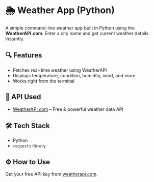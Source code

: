 # 🌦️ Weather App (Python)

A simple command-line weather app built in Python using the **WeatherAPI.com**. Enter a city name and get current weather details instantly.

## 🔍 Features

- Fetches real-time weather using WeatherAPI  
- Displays temperature, condition, humidity, wind, and more  
- Works right from the terminal

## 🔑 API Used

- [WeatherAPI.com](https://www.weatherapi.com/) – Free & powerful weather data API

## 🛠️ Tech Stack

- Python  
- `requests` library

## ⚙️ How to Use

Get your free API key from [weatherapi.com](https://www.weatherapi.com/).  
